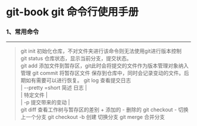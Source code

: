 # **git-book git 命令行使用手册**

### 1、常用命令
---
>git init 初始化仓库，不对文件夹进行该命令则无法使用git进行版本控制  
git status 仓库状态，显示当前分支，提交状态。  
git add 添加文件到暂存区，git此时会将提交的文件作为版本管理对象纳入管理
git commit  将暂存区文件 保存到仓库中，同时会记录变动的文件。后期如有需要可以进行恢复。
git log 查看提交日志  
    |    --pretty =short 简述 日志  |  
    |     特定文件          |  
    |    -p 提交带来的变动  |  
git diff 查看工作树与暂存区的差别 + 添加的 - 删除的
git checkout - 切换上一个分支
git checkout -b 创建 切换分支
git merge 合并分支
